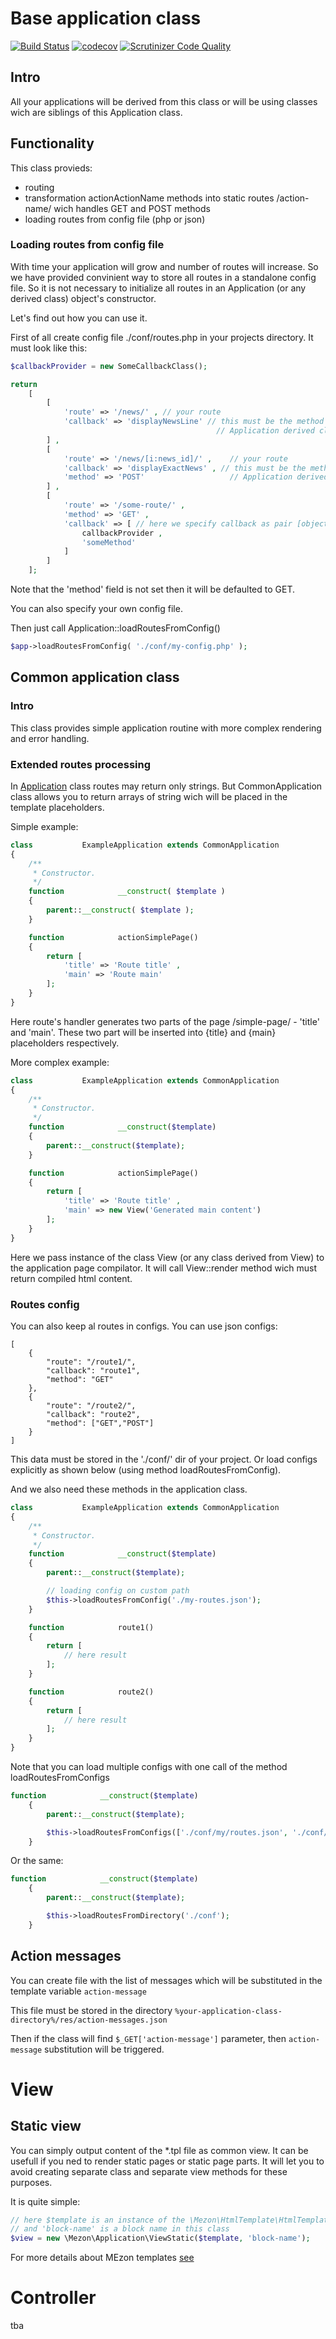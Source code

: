 # Base application class

[![Build Status](https://travis-ci.com/alexdodonov/mezon-application.svg?branch=master)](https://travis-ci.com/alexdodonov/mezon-application) [![codecov](https://codecov.io/gh/alexdodonov/mezon-application/branch/master/graph/badge.svg)](https://codecov.io/gh/alexdodonov/mezon-application) [![Scrutinizer Code Quality](https://scrutinizer-ci.com/g/alexdodonov/mezon-application/badges/quality-score.png?b=master)](https://scrutinizer-ci.com/g/alexdodonov/mezon-application/?branch=master)

## Intro

All your applications will be derived from this class or will be using classes wich are siblings of this Application class.

## Functionality

This class provieds:

- routing
- transformation actionActionName methods into static routes /action-name/ wich handles GET and POST methods
- loading routes from config file (php or json)

### Loading routes from config file

With time your application will grow and number of routes will increase. So we have provided convinient way to store all routes in a standalone config file. So it is not necessary to initialize all routes in an Application (or any derived class) object's constructor.

Let's find out how you can use it.

First of all create config file ./conf/routes.php in your projects directory. It must look like this:

```PHP
$callbackProvider = new SomeCallbackClass();

return 
    [
        [
            'route' => '/news/' , // your route
            'callback' => 'displayNewsLine' // this must be the method name of your 
                                              // Application derived class
        ] , 
        [
            'route' => '/news/[i:news_id]/' ,    // your route
            'callback' => 'displayExactNews' , // this must be the method name of your 
            'method' => 'POST'                   // Application derived class
        ] , 
        [
        	'route' => '/some-route/' , 
        	'method' => 'GET' , 
        	'callback' => [ // here we specify callback as pair [object, method]
        		callbackProvider , 
        		'someMethod'
        	]        	
        ]
    ];
```

Note that the 'method' field is not set then it will be defaulted to GET.

You can also specify your own config file.

Then just call Application::loadRoutesFromConfig()



```PHP
$app->loadRoutesFromConfig( './conf/my-config.php' );
```
## Common application class

### Intro

This class provides simple application routine with more complex rendering and error handling. 

### Extended routes processing

In [Application](https://github.com/alexdodonov/mezon/tree/master/Application) class routes may return only strings. But CommonApplication class allows you to return arrays of string wich will be placed in the template placeholders.

Simple example:

```PHP
class           ExampleApplication extends CommonApplication
{
	/**
	 * Constructor.
	 */
	function			__construct( $template )
	{
		parent::__construct( $template );
	}

    function            actionSimplePage()
    {
        return [ 
            'title' => 'Route title' , 
            'main' => 'Route main'
        ];
    }
}
```

Here route's handler generates two parts of the page /simple-page/ - 'title' and 'main'. These two part will be inserted into {title} and {main} placeholders respectively.

More complex example:

```PHP
class           ExampleApplication extends CommonApplication
{
	/**
	 * Constructor.
	 */
	function			__construct($template)
	{
		parent::__construct($template);
	}

    function            actionSimplePage()
    {
        return [ 
            'title' => 'Route title' , 
            'main' => new View('Generated main content')
        ];
    }
}
```

Here we pass instance of the class View (or any class derived from View) to the application page compilator. It will call View::render method wich must return compiled html content.

### Routes config

You can also keep al routes in configs. You can use json configs:

```JS
[
	{
		"route": "/route1/",
		"callback": "route1",
		"method": "GET"
	},
	{
		"route": "/route2/",
		"callback": "route2",
		"method": ["GET","POST"]
	}
]
```

This data must be stored in the './conf/' dir of your project. Or load configs explicitly as shown below (using method loadRoutesFromConfig).

And we also need these methods in the application class.

```PHP
class           ExampleApplication extends CommonApplication
{
	/**
	 * Constructor.
	 */
	function			__construct($template)
	{
		parent::__construct($template);

		// loading config on custom path
		$this->loadRoutesFromConfig('./my-routes.json');
	}

    function            route1()
    {
        return [ 
            // here result
        ];
    }

    function            route2()
    {
        return [ 
            // here result
        ];
    }
}
```

Note that you can load multiple configs with one call of the method loadRoutesFromConfigs

```PHP
function			__construct($template)
	{
		parent::__construct($template);

		$this->loadRoutesFromConfigs(['./conf/my/routes.json', './conf/my-routes.php']);
	}
```

Or the same:

```PHP
function			__construct($template)
	{
		parent::__construct($template);

		$this->loadRoutesFromDirectory('./conf');
	}
```

## Action messages

You can create file with the list of messages which will be substituted in the template variable `action-message`

This file must be stored in the directory `%your-application-class-directory%/res/action-messages.json`

Then if the class will find `$_GET['action-message']` parameter, then `action-message` substitution will be triggered.

# View

## Static view
You can simply output content of the *.tpl file as common view. It can be usefull if you ned to render static pages or static page parts. It will let you to avoid creating separate class and separate view methods for these purposes.

It is quite simple:

```php
// here $template is an instance of the \Mezon\HtmlTemplate\HtmlTemplate class
// and 'block-name' is a block name in this class
$view = new \Mezon\Application\ViewStatic($template, 'block-name');
```

For more details about MEzon templates [see](https://github.com/alexdodonov/mezon-html-template)

# Controller

tba